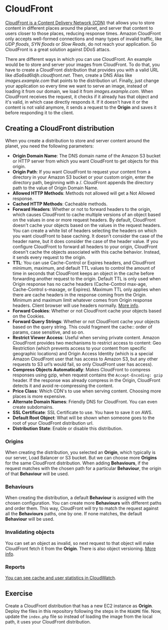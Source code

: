 # CloudFront
[CloudFront is a Content Delivery Network (CDN)](https://aws.amazon.com/es/cloudfront/) that allows you to store content in different places around the planet, and server that content to users closer to those places, reducing response times.
Amazon CloudFront only accepts well-formed connections and many types of invalid traffic, like *UDP floods*, *SYN floods* or *Slow Reads*, do not reach your application. So CloudFront is a great solution against DDoS attacs.

There are different ways in which you can use CloudFront. An example would be to store and server your images from CloudFront. To do that, you have to create a CloudFront distribution that provides you with a valid URL like *d5a6sd6ldjh.cloudfront.net*.
Then, create a DNS Alias like *images.example.com* that points to the distribution url. Finally, just change your application so every time we want to serve an image, instead of loading it from our domain, we load it from *images.example.com*.
When CloudFront receives the request, it checks if it already has that object and it's valid, in which case directly responds it. If it doesn't have it or the content is not valid anymore, it sends a request to the **Origin** and saves it before responding it to the client.

## Creating a CloudFront distribution
When you create a distribution to store and server content around the planet, you need the following parameters:
- **Origin Domain Name**: The DNS domain name of the Amazon S3 bucket or HTTP server from which you want CloudFront to get objects for this origin.
- **Origin Path**: If you want CloudFront to request your content from a directory in your Amazon S3 bucket or your custom origin, enter the directory path, beginning with a /. CloudFront appends the directory path to the value of Origin Domain Name.
- **Allowed HTTP Methods**: Methods not allowed will get a Not Allowed response.
- **Cached HTTP Methods**: Cacheable methods.
- **Forward Headers**: Whether or not to forward headers to the origin, which causes CloudFront to cache multiple versions of an object based on the values in one or more request headers. By default, CloudFront doesn't cache your objects based on the values in the request headers. You can create a white list of headers selecting the headers on which you want cloudFront to base caching. It doesn't consider the case of the header name, but it does consider the case of the header value. If you configure CloudFront to forward all headers to your origin, CloudFront doesn't cache the objects associated with this cache behavior. Instead, it sends every request to the origin.
- **TTL**: You can use Cache-Control or Expires headers, and CloudFront minimum, maximum, and default TTL values to control the amount of time in seconds that CloudFront keeps an object in the cache before forwarding another request to the origin. Default TTL is only used when Origin response has no cache headers (Cache-Control max-age, Cache-Control s-maxage, or Expires). Maximum TTL only applies when there are cache headers in the response coming from the Origin. Minimum and maximum limit whatever comes from Origin response headers. Client browser will use headers normally. [More info](https://docs.aws.amazon.com/AmazonCloudFront/latest/DeveloperGuide/Expiration.html#ExpirationDownloadDist).
- **Forward Cookies**: Whether or not CloudFront cache your objects based on the Cookies.
- **Forward Query Strings**: Whether or not CloudFront cache your objects based on the query string. This could fragment the cache:: order of params, case sensitive, and so on.
- **Restrict Viewer Access**: Useful when serving private content. Amazon CloudFront provides two mechanisms to restrict access to content: Geo Restriction (which prevents access to your content from specific geographic locations) and Origin Access Identity (which is a special Amazon CloudFront user that has access to Amazon S3, but any other requests to S3 url’s would fail, so only CloudFront user has access).
- **Compress Objects Automatically**: Makes CloudFront to compress responses using gzip, when request contains the `Accept-Encoding: gzip` header. If the response was already compress in the Origin, CloudFront detects it and avoid re-compressing the content.
- **Price Class**: Which CDN's to use when serving content. Choosing more places is more expensive.
- **Alternate Domain Names**: Friendly DNS for CloudFront. You can even create subdomains.
- **SSL Certificate**: SSL Certificate to use. You have to save it on AWS.
- **Default Root Object**: What will be shown when someone goes to the root of your CloudFront distribution url.
- **Distribution State**: Enable or disable this distribution.

### Origins
When creating the distribution, you selected an **Origin**, which typically is our server, Load Balancer or S3 bucket. But we can choose more **Origins** for the same CloudFront distribution. When adding **Behaviours**, if the request matches with the chosen path for a particular **Behaviour**, the origin of that **Behaviour** will be used.

### Behaviours
When creating the distribution, a default **Behaviour** is assigned with the chosen configuration. You can create more **Behaviours** with different paths and order them. This way, CloudFront will try to match the request against all the **Behaviours** paths, one by one. If none matches, the default **Behaviour** will be used.

### Invalidating objects
You can set an object as invalid, so next request to that object will make CloudFront fetch it from the **Origin**. There is also object versioning.
[More info](https://docs.aws.amazon.com/AmazonCloudFront/latest/DeveloperGuide/Invalidation.html).

### Reports
[You can see cache and user statistics in CloudWatch](https://docs.aws.amazon.com/AmazonCloudFront/latest/DeveloperGuide/reports.html).

## Exercise
Create a CloudFront distribution that has a new EC2 instance as **Origin**. Deploy the files in this repository following the steps in the `README` file.
Now, update the `index.php` file so instead of loading the image from the local path, it uses your CloudFront distribution.